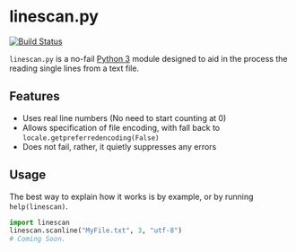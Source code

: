linescan.py
===========

[![Build Status](https://travis-ci.org/le717/linescan.py.png?branch=master)](https://travis-ci.org/le717/linescan.py)

`linescan.py` is a no-fail [Python 3](http://python.org) module designed to aid in the process the reading single lines from a text file.

Features
--------

* Uses real line numbers (No need to start counting at 0)
* Allows specification of file encoding, with fall back to `locale.getpreferredencoding(False)`
* Does not fail, rather, it quietly suppresses any errors


Usage
-----

The best way to explain how it works is by example, or by running `help(linescan)`.

```python
import linescan
linescan.scanline("MyFile.txt", 3, "utf-8")
# Coming Soon.
```
